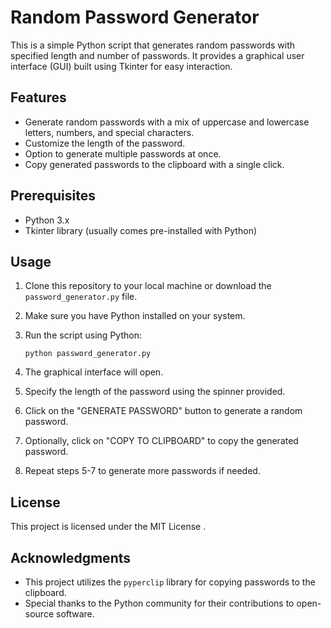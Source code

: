 # Random Password Generator

This is a simple Python script that generates random passwords with specified length and number of passwords. It provides a graphical user interface (GUI) built using Tkinter for easy interaction.

## Features

- Generate random passwords with a mix of uppercase and lowercase letters, numbers, and special characters.
- Customize the length of the password.
- Option to generate multiple passwords at once.
- Copy generated passwords to the clipboard with a single click.

## Prerequisites

- Python 3.x
- Tkinter library (usually comes pre-installed with Python)

## Usage

1. Clone this repository to your local machine or download the `password_generator.py` file.
2. Make sure you have Python installed on your system.
3. Run the script using Python:

    ```
    python password_generator.py
    ```

4. The graphical interface will open.
5. Specify the length of the password using the spinner provided.
6. Click on the "GENERATE PASSWORD" button to generate a random password.
7. Optionally, click on "COPY TO CLIPBOARD" to copy the generated password.
8. Repeat steps 5-7 to generate more passwords if needed.

## License

This project is licensed under the MIT License .

## Acknowledgments

- This project utilizes the `pyperclip` library for copying passwords to the clipboard.
- Special thanks to the Python community for their contributions to open-source software.

